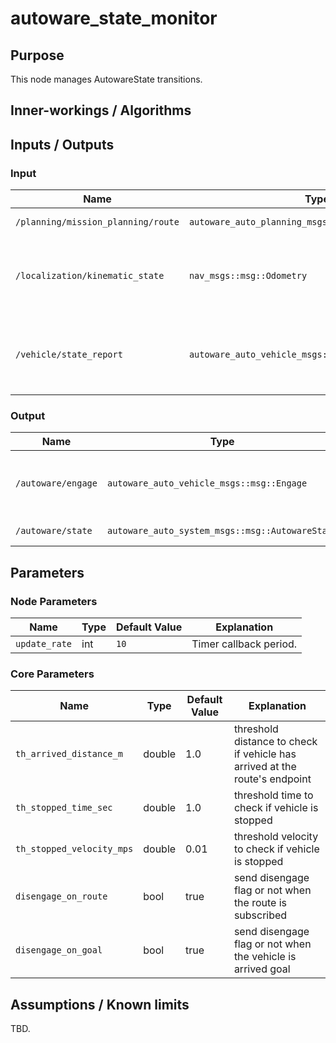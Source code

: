 # autoware_state_monitor

## Purpose

This node manages AutowareState transitions.

## Inner-workings / Algorithms

## Inputs / Outputs

### Input

| Name                               | Type                                                 | Description                                       |
| ---------------------------------- | ---------------------------------------------------- | ------------------------------------------------- |
| `/planning/mission_planning/route` | `autoware_auto_planning_msgs::msg::HADMapRoute`      | Subscribe route                                   |
| `/localization/kinematic_state`    | `nav_msgs::msg::Odometry`                            | Used to decide whether vehicle is stopped or not  |
| `/vehicle/state_report`            | `autoware_auto_vehicle_msgs::msg::ControlModeReport` | Used to check vehicle mode: autonomous or manual. |

### Output

| Name               | Type                                            | Description                                        |
| ------------------ | ----------------------------------------------- | -------------------------------------------------- |
| `/autoware/engage` | `autoware_auto_vehicle_msgs::msg::Engage`       | publish disengage flag on AutowareState transition |
| `/autoware/state`  | `autoware_auto_system_msgs::msg::AutowareState` | publish AutowareState                              |

## Parameters

### Node Parameters

| Name          | Type | Default Value | Explanation            |
| ------------- | ---- | ------------- | ---------------------- |
| `update_rate` | int  | `10`          | Timer callback period. |

### Core Parameters

| Name                      | Type   | Default Value | Explanation                                                                |
| ------------------------- | ------ | ------------- | -------------------------------------------------------------------------- |
| `th_arrived_distance_m`   | double | 1.0           | threshold distance to check if vehicle has arrived at the route's endpoint |
| `th_stopped_time_sec`     | double | 1.0           | threshold time to check if vehicle is stopped                              |
| `th_stopped_velocity_mps` | double | 0.01          | threshold velocity to check if vehicle is stopped                          |
| `disengage_on_route`      | bool   | true          | send disengage flag or not when the route is subscribed                    |
| `disengage_on_goal`       | bool   | true          | send disengage flag or not when the vehicle is arrived goal                |

## Assumptions / Known limits

TBD.
